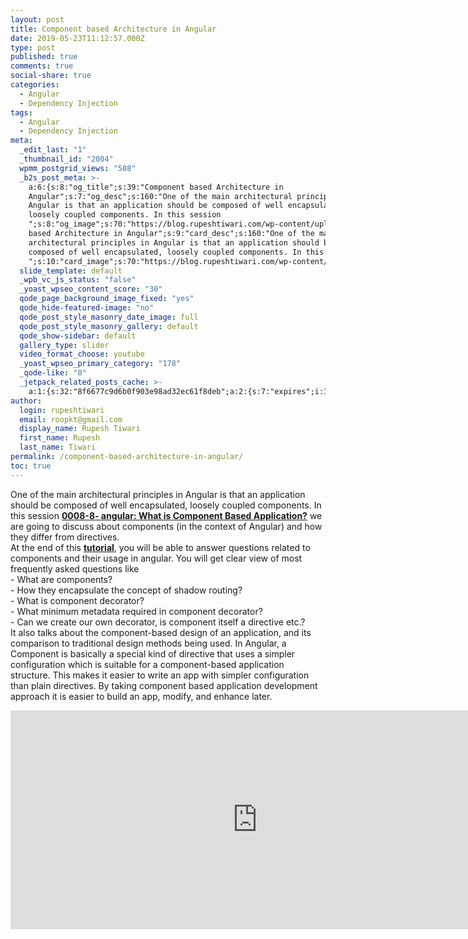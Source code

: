 ```yaml
---
layout: post
title: Component based Architecture in Angular
date: 2019-05-23T11:12:57.000Z
type: post
published: true
comments: true
social-share: true
categories:
  - Angular
  - Dependency Injection
tags:
  - Angular
  - Dependency Injection
meta:
  _edit_last: "1"
  _thumbnail_id: "2004"
  wpmm_postgrid_views: "508"
  _b2s_post_meta: >-
    a:6:{s:8:"og_title";s:39:"Component based Architecture in
    Angular";s:7:"og_desc";s:160:"One of the main architectural principles in
    Angular is that an application should be composed of well encapsulated,
    loosely coupled components. In this session
    ";s:8:"og_image";s:70:"https://blog.rupeshtiwari.com/wp-content/uploads/2019/04/AngularI2.jpg";s:10:"card_title";s:39:"Component
    based Architecture in Angular";s:9:"card_desc";s:160:"One of the main
    architectural principles in Angular is that an application should be
    composed of well encapsulated, loosely coupled components. In this session
    ";s:10:"card_image";s:70:"https://blog.rupeshtiwari.com/wp-content/uploads/2019/04/AngularI2.jpg";}
  slide_template: default
  _wpb_vc_js_status: "false"
  _yoast_wpseo_content_score: "30"
  qode_page_background_image_fixed: "yes"
  qode_hide-featured-image: "no"
  qode_post_style_masonry_date_image: full
  qode_post_style_masonry_gallery: default
  qode_show-sidebar: default
  gallery_type: slider
  video_format_choose: youtube
  _yoast_wpseo_primary_category: "178"
  _qode-like: "0"
  _jetpack_related_posts_cache: >-
    a:1:{s:32:"8f6677c9d6b0f903e98ad32ec61f8deb";a:2:{s:7:"expires";i:1609407218;s:7:"payload";a:0:{}}}
author:
  login: rupeshtiwari
  email: roopkt@gmail.com
  display_name: Rupesh Tiwari
  first_name: Rupesh
  last_name: Tiwari
permalink: /component-based-architecture-in-angular/
toc: true
---
```


<p>One of the main architectural principles in Angular is that an application should be composed of well encapsulated, loosely coupled components. In this session <a href="https://www.youtube.com/watch?v=6mogp9nxLvs" target="_blank" rel="noopener noreferrer"><strong>0008-8- angular: What is Component Based Application?</strong></a> we are going to discuss about components (in the context of Angular) and how they differ from directives.<br />
At the end of this <strong><a href="https://www.youtube.com/watch?v=6mogp9nxLvs" target="_blank" rel="noopener noreferrer">tutorial</a></strong>, you will be able to answer questions related to components and their usage in angular. You will get clear view of most frequently asked questions like<br />
- What are components?<br />
- How they encapsulate the concept of shadow routing?<br />
- What is component decorator?<br />
- What minimum metadata required in component decorator?<br />
- Can we create our own decorator, is component itself a directive etc.?<br />
It also talks about the component-based design of an application, and its comparison to traditional design methods being used. In Angular, a Component is basically a special kind of directive that uses a simpler configuration which is suitable for a component-based application structure. This makes it easier to write an app with simpler configuration than plain directives. By taking component based application development approach it is easier to build an app, modify, and enhance later.</p>
<p><iframe width="790" height="350" src="https://www.youtube.com/embed/6mogp9nxLvs" frameborder="0" allow="accelerometer; autoplay; encrypted-media; gyroscope; picture-in-picture" allowfullscreen></iframe></p>

